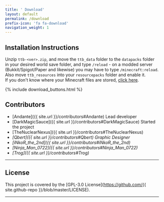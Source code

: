 ```yaml
---
title: ' Download'
layout: default
permalink: /download
prefix-icon: 'fa fa-download'
navigation_weight: 1
---
```


## Installation Instructions
Unzip `ttb-<ver>.zip`, and move the `ttb_data` folder to the `datapacks` folder in your desired world save folder, and type `/reload` - on a modded server (Bukkit/Spigot/Paper and likewise) you may have to type `/minecraft:reload`. Also move `ttb_resources` into your `resourcepacks` folder and enable it.  
If you don't know where your Minecraft files are stored, [click here](https://help.minecraft.net/hc/en-us/articles/360035131551-Where-are-Minecraft-files-stored-).

{% include download_buttons.html %}

## Contributors
- [Andante]({{ site.url }}/contributors#Andante) Lead developer
- [DarkMagicSauce]({{ site.url }}/contributors#DarkMagicSauce) Started the project
- [TheNuclearNexus]({{ site.url }}/contributors#TheNuclearNexus)
- *[Qbert]({{ site.url }}/contributors#Qbert) Graphic Designer*
- *[iNkoR_the_2nd]({{ site.url }}/contributors#iNkoR_the_2nd)*
- *[Ninja_Man_0722]({{ site.url }}/contributors#Ninja_Man_0722)*
- *[Trog]({{ site.url }}/contributors#Trog)*

<div><hr class='separator'></div>

## License
This project is covered by the [GPL-3.0 License](https://github.com/{{ site.github-repo }}/blob/master/LICENSE).

<div><hr class='separator'></div>
